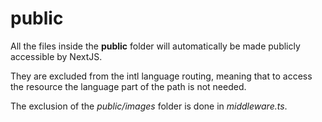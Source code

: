 # public

All the files inside the **public** folder will automatically be made publicly accessible by NextJS.

They are excluded from the intl language routing, meaning that to access the resource the language
part of the path is not needed.

The exclusion of the *public/images* folder is done in *middleware.ts*.
